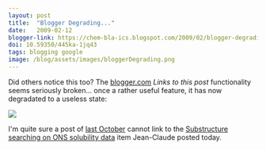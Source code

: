 ```yaml
---
layout: post
title:  "Blogger Degrading..."
date:   2009-02-12
blogger-link: https://chem-bla-ics.blogspot.com/2009/02/blogger-degrading.html
doi: 10.59350/445ka-1jq43
tags: blogging google
image: /blog/assets/images/bloggerDegrading.png
---
```


Did others notice this too? The [blogger.com](http://www.blogger.com/) *Links to this post* functionality seems seriously broken...
once a rather useful feature, it has now degradated to a useless state:

![](/blog/assets/images/bloggerDegrading.png)

I'm quite sure a post of [last October](http://phylogenomics.blogspot.com/2008/10/mccain-palin-going-after-fruit-flies.html) cannot
link to the [Substructure searching on ONS solubility data](http://usefulchem.blogspot.com/2009/02/substructure-searching-on-ons.html)
item Jean-Claude posted today.
